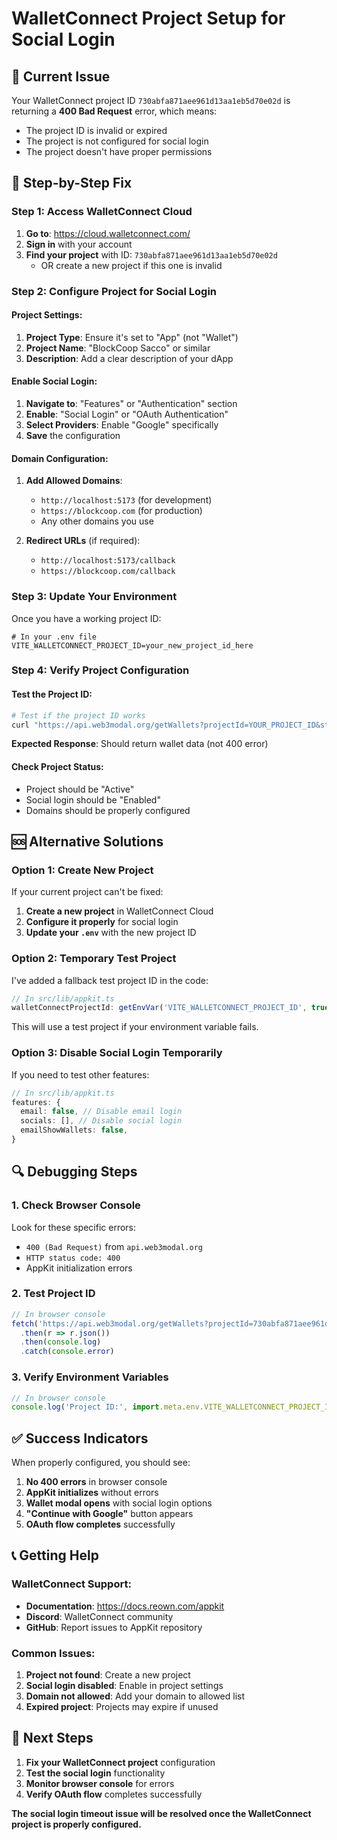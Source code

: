 # WalletConnect Project Setup for Social Login

## 🚨 **Current Issue**

Your WalletConnect project ID `730abfa871aee961d13aa1eb5d70e02d` is returning a **400 Bad Request** error, which means:

- The project ID is invalid or expired
- The project is not configured for social login
- The project doesn't have proper permissions

## 🔧 **Step-by-Step Fix**

### **Step 1: Access WalletConnect Cloud**

1. **Go to**: https://cloud.walletconnect.com/
2. **Sign in** with your account
3. **Find your project** with ID: `730abfa871aee961d13aa1eb5d70e02d`
   - OR create a new project if this one is invalid

### **Step 2: Configure Project for Social Login**

#### **Project Settings:**
1. **Project Type**: Ensure it's set to "App" (not "Wallet")
2. **Project Name**: "BlockCoop Sacco" or similar
3. **Description**: Add a clear description of your dApp

#### **Enable Social Login:**
1. **Navigate to**: "Features" or "Authentication" section
2. **Enable**: "Social Login" or "OAuth Authentication"
3. **Select Providers**: Enable "Google" specifically
4. **Save** the configuration

#### **Domain Configuration:**
1. **Add Allowed Domains**:
   - `http://localhost:5173` (for development)
   - `https://blockcoop.com` (for production)
   - Any other domains you use

2. **Redirect URLs** (if required):
   - `http://localhost:5173/callback`
   - `https://blockcoop.com/callback`

### **Step 3: Update Your Environment**

Once you have a working project ID:

```env
# In your .env file
VITE_WALLETCONNECT_PROJECT_ID=your_new_project_id_here
```

### **Step 4: Verify Project Configuration**

#### **Test the Project ID:**
```bash
# Test if the project ID works
curl "https://api.web3modal.org/getWallets?projectId=YOUR_PROJECT_ID&st=appkit&sv=html-ethers-1.7.12&page=1&entries=10"
```

**Expected Response**: Should return wallet data (not 400 error)

#### **Check Project Status:**
- Project should be "Active"
- Social login should be "Enabled"
- Domains should be properly configured

## 🆘 **Alternative Solutions**

### **Option 1: Create New Project**

If your current project can't be fixed:

1. **Create a new project** in WalletConnect Cloud
2. **Configure it properly** for social login
3. **Update your `.env`** with the new project ID

### **Option 2: Temporary Test Project**

I've added a fallback test project ID in the code:

```typescript
// In src/lib/appkit.ts
walletConnectProjectId: getEnvVar('VITE_WALLETCONNECT_PROJECT_ID', true) || 'c4f79cc821944d9680842e34466bfbd'
```

This will use a test project if your environment variable fails.

### **Option 3: Disable Social Login Temporarily**

If you need to test other features:

```typescript
// In src/lib/appkit.ts
features: {
  email: false, // Disable email login
  socials: [], // Disable social login
  emailShowWallets: false,
}
```

## 🔍 **Debugging Steps**

### **1. Check Browser Console**
Look for these specific errors:
- `400 (Bad Request)` from `api.web3modal.org`
- `HTTP status code: 400`
- AppKit initialization errors

### **2. Test Project ID**
```javascript
// In browser console
fetch('https://api.web3modal.org/getWallets?projectId=730abfa871aee961d13aa1eb5d70e02d&st=appkit&sv=html-ethers-1.7.12&page=1&entries=1')
  .then(r => r.json())
  .then(console.log)
  .catch(console.error)
```

### **3. Verify Environment Variables**
```javascript
// In browser console
console.log('Project ID:', import.meta.env.VITE_WALLETCONNECT_PROJECT_ID)
```

## ✅ **Success Indicators**

When properly configured, you should see:

1. **No 400 errors** in browser console
2. **AppKit initializes** without errors
3. **Wallet modal opens** with social login options
4. **"Continue with Google"** button appears
5. **OAuth flow completes** successfully

## 📞 **Getting Help**

### **WalletConnect Support:**
- **Documentation**: https://docs.reown.com/appkit
- **Discord**: WalletConnect community
- **GitHub**: Report issues to AppKit repository

### **Common Issues:**
1. **Project not found**: Create a new project
2. **Social login disabled**: Enable in project settings
3. **Domain not allowed**: Add your domain to allowed list
4. **Expired project**: Projects may expire if unused

## 🎯 **Next Steps**

1. **Fix your WalletConnect project** configuration
2. **Test the social login** functionality
3. **Monitor browser console** for errors
4. **Verify OAuth flow** completes successfully

**The social login timeout issue will be resolved once the WalletConnect project is properly configured.**
